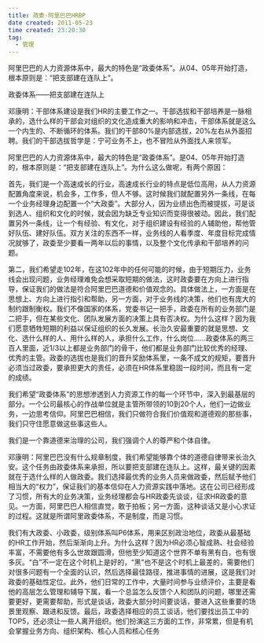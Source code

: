 ```yaml
---
title: 政委-阿里巴巴HRBP
date created: 2011-05-23
time created: 23:20:30
tag:
  - 管理
---
```

	

阿里巴巴的人力资源体系中，最大的特色是“政委体系”。从04、05年开始打造，根本原则是：“把支部建在连队上”。

政委体系——把支部建在连队上

邓康明：干部体系建设是我们HR的主要工作之一。干部选拔和干部培养是一脉相承的，选什么样的干部会对组织的文化造成重大的影响和冲击，干部体系就是这么一个内生的、不断循环的体系。我们的干部80%是内部选拔，20%左右从外面招聘。我们的干部选拔哲学是：宁可业务不上，也不冒险从外面找人来领军。

阿里巴巴的人力资源体系中，最大的特色是“政委体系”。是04、05年开始打造的，根本原则是：“把支部建在连队上”。为什么这么做呢，有两个原因：

首先，我们是一个高速成长的行业，高速成长行业的特点是低位高用，从人力资源配置角度来说，机会多，工作多，但人不够。这时候我们就配置另外一条线，在每一个业务经理身边配置一个“大政委”。大部分人，因为业绩出色而被提拔，可是谈到选人、组织和文化的时候，就会因为缺乏专业知识而变得很被动。因此，我们配置另外一条线，让一个有经验、有文化，对于组织建设有经验的人辅助他，帮他管好队伍、建好队伍。双方关注的东西不一样，业务线的人看季度、年度目标完成情况就够了，政委至少要看一两年以后的事情，以及整个文化传承和干部培养的问题。

第二，我们希望走102年，在这102年中的任何可能的时候，由于短期压力，业务线会出现问题，业务经理难免会想采取短期的做法，这时政委要在方向上进行指导，保证我们的做法是符合阿里巴巴道德和价值观念的。具体做法上，一方面是在思想上、方向上进行指引和帮助，另一方面，对于业务线的决策，他们也有庞大的制约跟制衡权。我们不像国家的体系，党委书记一把手，政委在所有的业务部门是二把手，但在某些文化、团队发展方面的决策上具有否决权。为什么这样？因为我们愿意牺牲短期的利益以保证组织的长久发展。长治久安最重要的就是思想、文化、选什么样的人、用什么样的人，承担什么工作，什么岗位……政委体系的两三百人里面，近1/3以上都是业务部门的骨干，他们都是业务部门比较优秀的经理、优秀的主管。政委的选拔也是我们的晋升奖励体系里，一条不成文的规矩，要晋升必须当过政委，要承担更大的责任，必须在HR体系里稳固一段时间，而且有一定的成绩。

我们希望“政委体系”的思想渗透到人力资源工作的每一个环节中，深入到最基层的部分。一个公司最核心的作战单位就是主管所带领的10到20个人，他们一边做业务，一边思考信仰。阿里巴巴相信，我们只做符合我们价值观和道德观的那些事，我们只守住愿意做这些事这些人。

我们是一个靠道德来治理的公司，我们强调个人的尊严和个体自律。

邓康明：阿里巴巴没有什么规章制度，我们希望能够靠个体的道德自律带来长治久安。这个任务由政委体系来承担，所以要把支部建在连队上。这样，最关键的因素就在于选什么样的人做政委。我们选择最优秀的业务人员来做政委，然后赋予他们相当大的“权力”，保证我们的基本信仰在人力资源实践中落地。这在公司已经形成了习惯，所有大的业务决策，业务经理都会与HR政委先谈谈，征求HR政委的意见。一方面，阿里巴巴人相信直觉，敢于拍板；另一方面，这种谈话又是小心求证的过程。这就是所谓阿里政委体系，不是制度，而是习惯。

我们有大政委、小政委，级别体系叫P6体系，用来区别政治地位，政委从最基础的HR工作开始，然后渐渐向上升。为什么这样？因为HR必须心智成熟、社会经验丰富，不需要他有多么世故跟圆滑，但他至少知道这个世界不单有黑有白，也有很多灰。“白”不一定在这个时机上是好的，“黑”也不是这个时机上最差的，需要他们对很多问题有一个全面的认识，然后选择最佳路径，推进事情的进展，这是我们对政委的基础性定位。此外，他们日常的工作中，大量时间参与业绩评价，主要是看他的高层怎么管理和辅导下属，看一个总监怎么反馈个人和团队的问题，哪里还需要更好，更需要帮助，形式是谈话，政委大部分时间要谈话，要进入这些重要的场景里观察、跟进和反馈。最后，政委选择相应的员工谈话，他们要找出员工中的TOP5，还必须让一些人离开组织。他们扮演这三方面的工作，非常累，但是有机会掌握业务方向、组织架构、核心人员和核心任务